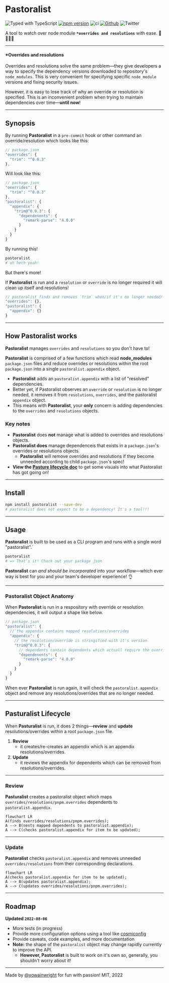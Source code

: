 # Pastoralist

![Typed with TypeScript](https://flat.badgen.net/badge/icon/Typed?icon=typescript&label&labelColor=blue&color=555555)
[![npm version](https://badge.fury.io/js/pastoralist.svg)](https://badge.fury.io/js/pastoralist)
![ci](https://github.com/yowainwright/pastoralist/actions/workflows/ci.yml/badge.svg)
[![Github](https://badgen.net/badge/icon/github?icon=github&label&color=grey)](https://github.com/yowainwright/mini-cookies)
![Twitter](https://img.shields.io/twitter/url?url=https%3A%2F%2Fgithub.com%2Fyowainwright%2Fpastoralist)

A tool to watch over node module **`*overrides and resolutions`** with ease. 🐑 👩🏽‍🌾

---

#### \*Overrides and resolutions

Overrides and resolutions solve the same problem—they give developers a way to specify the dependency versions downloaded to repository's `node_modules`. This is very convenient for specifying specific `node_module` versions and fixing security issues.

However, it is easy to lose track of why an override or resolution is specified.
This is an inconvenient problem when trying to maintain dependencies over time—**until now**!

---

## Synopsis

By running **Pastoralist** in a `pre-commit` hook or other command an override/resolution which looks like this:

```js
// package.json
"overrides": {
  "trim": "^0.0.3"
},
```

Will look like this:

```js
// package.json
"overrides": {
  "trim": "^0.0.3"
},
"pastoralist": {
  "appendix": {
    "trim@^0.0.3": {
      "dependenents": {
        "remark-parse": "4.0.0"
      }
    }
  }
}
```

By running this!

```sh
pastoralist
# oh hech yeah!
```

But there's more!

If **Pastoralist** is run and a `resolution` or `override` is no longer required
it will clean up itself and resolutions!

```js
// pastoralist finds and removes `trim` when/if it's no longer needed!
"overrides": {},
"pastoralist": {
  "appendix": {}
}
```

---

## How Pastoralist works

**Pastoralist** manages `overrides` and `resolutions` so you don't have to!

**Pastoralist** is comprised of a few functions which read **node_modules** `package.json` files and reduce overrides or resolutions within the root `package.json` into a single `pastoralist.appendix` object.

- **Pastoralist** adds an `pastoralist.appendix` with a list of "resolved" dependencies.
- Better yet, if Pastoralist observes an `override` or `resolution` is no longer needed, it removes it from `resolutions`, `overrides`, and the pastoralist `appendix` object.
- This means with **Pastoralist**, your **only** concern is adding dependencies to the `overrides` and `resolutions` objects.

### Key notes

- **Pastoralist** does **not** manage what is added to overrides and resolutions objects.
- **Pastoralist does** manage dependenceis that exists in a `package.json`'s overrides or resolutions objects.
  - **Pastoralist** will remove overrides and resolutions if they become unneeded according to child `package.json`'s spec!
- **View the [Pasture lifecycle doc](./docs/pasture-lifecycle.md)** to get some visuals into what Pastoralist has got going on!

---

## Install

```sh
npm install pastoralist --save-dev
# pastoralist does not expect to be a dependency! It's a tool!!!
```

---

## Usage

**Pastoralist** is built to be used as a CLI program and runs with a single word "pastoralist".`

```sh
pastoralist
# => That's it! Chack out your package json
```

**Pastoralist** can _and should be incorporated_ into your workflow—which ever way is best for you and your team's developer experience! 👌

---

### Pastoralist Object Anatomy

When **Pastoralist** is run in a respository with override or resolution dependencies, it will output a shape like below.

```js
// package.json
"pastoralist": {
  // the appendix contains mapped resolutions/overrides
  "appendix": {
    // the resolution/override is stringified with it's version
    "trim@^0.0.3": {
      // dependents cantain dependents which actuall require the override/resolution dependency
      "dependenents": {
        "remark-parse": "4.0.0"
      }
    }
  }
}
```

When ever **Pastoralist** is run again, it will check the `pastoralist.appendix` object and remove any resolutions/overrides that are no longer needed.

---

## Pasturalist Lifecycle

When **Pasturalist** is run, it does 2 things—**review** and **update** resolutions/overrides within a root `package.json` file.

1. **Review**
   - it creates/re-creates an appendix which is an appendix resolutions/overrides.
2. **Update**
   - it reviews the appendix for dependents which can be removed from resolutions/overrides.

---

### Review

**Pasturalist** creates a pastoralist object which maps `overrides/resolutions/pnpm.overrides` dependents to `pastoralist.appendix`.

```mermaid
flowchart LR
A(finds overrides/resolutions/pnpm.overrides);
A --> B(nests mapped dependents to pastoralist.appendix);
A --> C(checks pastoralist.appendix for item to be updated);
```

---

### Update

**Pastoralist** checks `pastoralist.appendix` and removes unneeded `overrides/resolutions` from their corresponding declarations.

```mermaid
flowchart LR
A(checks pastoralist.appendix for item to be updated);
A --> B(updates pastoralist.appendix);
A --> C(updates overrides/resolutions/pnpm.overrides);
```

---

## Roadmap

**Updated `2022-08-06`**

- More tests (in progress)
- Provide more configuration options using a tool like [cosmiconfig](https://github.com/davidtheclark/cosmiconfig)
- Provide caveats, code examples, and more documentation
- **Note:** the shape of the `pastoralist` object may change rapidly currently to improve the API.
  - **However, Pastoralist** is built to work on it's own so, generally, you shouldn't worry about it!
  
---

Made by [@yowainwright](https://github.com/yowainwright) for fun with passion! MIT, 2022
